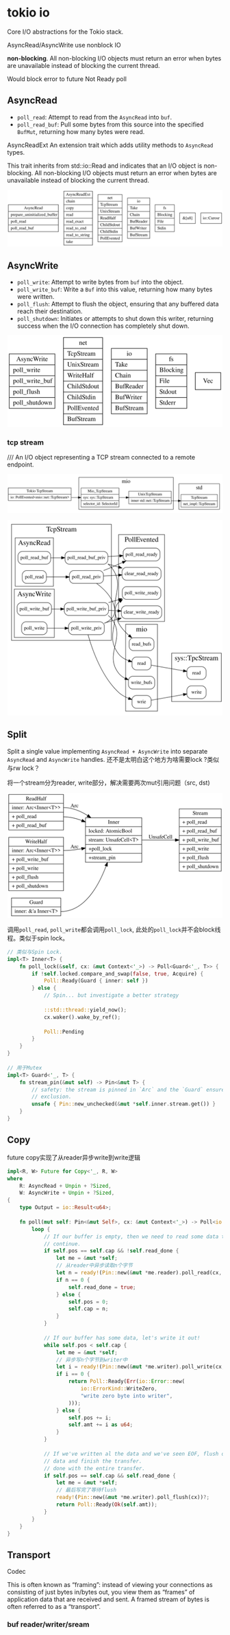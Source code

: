 # tokio io


Core I/O abstractions for the Tokio stack.

AsyncRead/AsyncWrite use nonblock IO

**non-blocking**. All non-blocking I/O objects must return an error when
bytes are unavailable instead of blocking the current thread.

Would block error to future Not Ready poll

## AsyncRead

- `poll_read`: Attempt to read from the `AsyncRead` into `buf`.
- `poll_read_buf`: Pull some bytes from this source into the specified `BufMut`, returning how many bytes were read.

AsyncReadExt An extension trait which adds utility methods to `AsyncRead` types.

This trait inherits from std::io::Read and indicates that an I/O object is non-blocking. All non-blocking I/O objects must return an error when bytes are unavailable instead of blocking the current thread.

![async_read](./async_read.svg)


## AsyncWrite

- `poll_write`:  Attempt to write bytes from `buf` into the object.
- `poll_write_buf`: Write a `Buf` into this value, returning how many bytes were written.
- `poll_flush`: Attempt to flush the object, ensuring that any buffered data reach their destination.
- `poll_shutdown`: Initiates or attempts to shut down this writer, returning success when the I/O connection has completely shut down.

![asycn_write](./async_write.svg)

### tcp stream

/// An I/O object representing a TCP stream connected to a remote endpoint.

![tcp_stream_struct](./tcp_stream_struct.svg)

![tcp_stream](./tcp_stream.svg)




## Split

Split a single value implementing `AsyncRead + AsyncWrite` into separate
`AsyncRead` and `AsyncWrite` handles. 还不是太明白这个地方为啥需要lock ?类似与rw lock？

将一个stream分为reader, write部分，解决需要两次mut引用问题（src, dst)

![split](./split.svg)

调用``poll_read``, ``poll_write``都会调用``poll_lock``, 此处的``poll_lock``并不会block线程。类似于spin lock。
```rust
// 类似与Spin Lock.
impl<T> Inner<T> {
    fn poll_lock(&self, cx: &mut Context<'_>) -> Poll<Guard<'_, T>> {
        if !self.locked.compare_and_swap(false, true, Acquire) {
            Poll::Ready(Guard { inner: self })
        } else {
            // Spin... but investigate a better strategy

            ::std::thread::yield_now();
            cx.waker().wake_by_ref();

            Poll::Pending
        }
    }
}

// 用于Mutex 
impl<T> Guard<'_, T> {
    fn stream_pin(&mut self) -> Pin<&mut T> {
        // safety: the stream is pinned in `Arc` and the `Guard` ensures mutual
        // exclusion.
        unsafe { Pin::new_unchecked(&mut *self.inner.stream.get()) }
    }
}
```


## Copy

future copy实现了从reader异步write到write逻辑

```rust
impl<R, W> Future for Copy<'_, R, W>
where
    R: AsyncRead + Unpin + ?Sized,
    W: AsyncWrite + Unpin + ?Sized,
{
    type Output = io::Result<u64>;

    fn poll(mut self: Pin<&mut Self>, cx: &mut Context<'_>) -> Poll<io::Result<u64>> {
        loop {
            // If our buffer is empty, then we need to read some data to
            // continue.
            if self.pos == self.cap && !self.read_done {
                let me = &mut *self;
                // 从reader中异步读取n个字节
                let n = ready!(Pin::new(&mut *me.reader).poll_read(cx, &mut me.buf))?;
                if n == 0 {
                    self.read_done = true;
                } else {
                    self.pos = 0;
                    self.cap = n;
                }
            }

            // If our buffer has some data, let's write it out!
            while self.pos < self.cap {
                let me = &mut *self;
                // 异步写n个字节到writer中
                let i = ready!(Pin::new(&mut *me.writer).poll_write(cx, &me.buf[me.pos..me.cap]))?;
                if i == 0 {
                    return Poll::Ready(Err(io::Error::new(
                        io::ErrorKind::WriteZero,
                        "write zero byte into writer",
                    )));
                } else {
                    self.pos += i;
                    self.amt += i as u64;
                }
            }

            // If we've written al the data and we've seen EOF, flush out the
            // data and finish the transfer.
            // done with the entire transfer.
            if self.pos == self.cap && self.read_done {
                let me = &mut *self;
                // 最后写完了等待flush
                ready!(Pin::new(&mut *me.writer).poll_flush(cx))?;
                return Poll::Ready(Ok(self.amt));
            }
        }
    }
}
```

## Transport

Codec

This is often known as “framing”: instead of viewing your connections as consisting of just bytes in/bytes out, you view them as “frames” of application data that are received and sent. A framed stream of bytes is often referred to as a “transport”.


### buf reader/writer/sream
